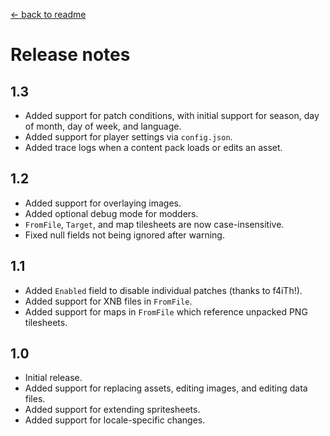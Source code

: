 [← back to readme](README.md)

# Release notes
## 1.3
* Added support for patch conditions, with initial support for season, day of month, day of week, and language.
* Added support for player settings via `config.json`.
* Added trace logs when a content pack loads or edits an asset.

## 1.2
* Added support for overlaying images.
* Added optional debug mode for modders.
* `FromFile`, `Target`, and map tilesheets are now case-insensitive.
* Fixed null fields not being ignored after warning.

## 1.1
* Added `Enabled` field to disable individual patches (thanks to f4iTh!).
* Added support for XNB files in `FromFile`.
* Added support for maps in `FromFile` which reference unpacked PNG tilesheets.

## 1.0
* Initial release.
* Added support for replacing assets, editing images, and editing data files.
* Added support for extending spritesheets.
* Added support for locale-specific changes.
